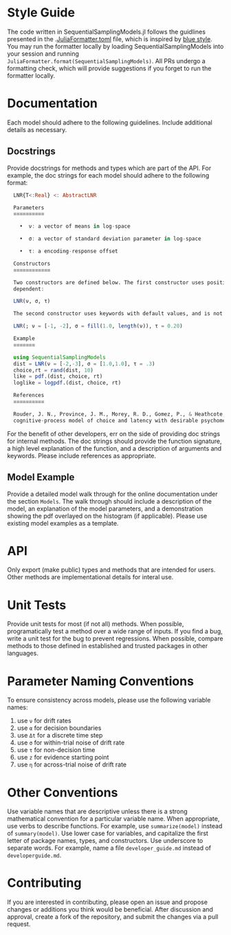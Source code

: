 # Style Guide

The code written in SequentialSamplingModels.jl follows the guidlines presented in the .[JuliaFormatter.toml](https://github.com/itsdfish/SequentialSamplingModels.jl/blob/master/.JuliaFormatter.toml) file, which is inspired by [blue style](https://github.com/JuliaDiff/BlueStyle). You may run the formatter locally by loading SequentialSamplingModels into your session and running ` JuliaFormatter.format(SequentialSamplingModels)`. All PRs undergo a formatting check, which will provide suggestions if you forget to run the formatter locally.  

# Documentation

Each model should adhere to the following guidelines. Include additional details as necessary.

## Docstrings

Provide docstrings for methods and types which are part of the API. For example, the doc strings for each model should adhere to the following format:

````julia
  LNR{T<:Real} <: AbstractLNR

  Parameters
  ≡≡≡≡≡≡≡≡≡≡

    •  ν: a vector of means in log-space

    •  σ: a vector of standard deviation parameter in log-space

    •  τ: a encoding-response offset

  Constructors
  ≡≡≡≡≡≡≡≡≡≡≡≡

  Two constructors are defined below. The first constructor uses positional arguments, and is therefore order
  dependent:

  LNR(ν, σ, τ)

  The second constructor uses keywords with default values, and is not order dependent:

  LNR(; ν = [-1, -2], σ = fill(1.0, length(ν)), τ = 0.20)

  Example
  ≡≡≡≡≡≡≡

  using SequentialSamplingModels
  dist = LNR(ν = [-2,-3], σ = [1.0,1.0], τ = .3)
  choice,rt = rand(dist, 10)
  like = pdf.(dist, choice, rt)
  loglike = logpdf.(dist, choice, rt)

  References
  ≡≡≡≡≡≡≡≡≡≡

  Rouder, J. N., Province, J. M., Morey, R. D., Gomez, P., & Heathcote, A. (2015). The lognormal race: A
  cognitive-process model of choice and latency with desirable psychometric properties. Psychometrika, 80(2), 491-513.
````

For the benefit of other developers, err on the side of providing doc strings for internal methods. The doc strings should provide the function signature, a high level explanation of the function, and a description of arguments and keywords. Please include references as appropriate. 

## Model Example

Provide a detailed model walk through for the online documentation under the section `Models`. The walk through should include a description of the model, an explanation of the model parameters, and a demonstration showing the pdf overlayed on the histogram (if applicable). Please use existing model examples as a template. 

# API

Only export (make public) types and methods that are intended for users. Other methods are implementational details for interal use. 

# Unit Tests

Provide unit tests for most (if not all) methods. When possible, programatically test a method over a wide range of inputs. If you find a bug, write a unit test for the bug to prevent regressions. When possible, compare methods to those defined in established and trusted packages in other languages.  

# Parameter Naming Conventions
To ensure consistency across models, please use the following variable names:

1. use `ν` for drift rates
2. use `α` for decision boundaries
3. use `Δt` for a discrete time step
4. use `σ` for within-trial noise of drift rate  
5. use `τ` for non-decision time
6. use `z` for evidence starting point
7. use `η` for across-trial noise of drift rate

# Other Conventions

Use variable names that are descriptive unless there is a strong mathematical convention for a particular variable name. When appropriate, use verbs to describe functions. For example, use `summarize(model)` instead of `summary(model)`. Use lower case for variables, and capitalize the first letter of package names, types, and constructors. Use underscore to separate words. For example, name a file `developer_guide.md` instead of `developerguide.md`.

# Contributing

If you are interested in contributing, please open an issue and propose changes or additions you think would be beneficial. After discussion and approval, create a fork of the repository, and submit the changes via a pull request.  
